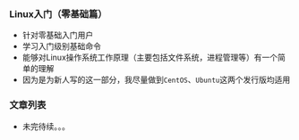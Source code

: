 ### Linux入门（零基础篇）
- 针对零基础入门用户
- 学习入门级别基础命令
- 能够对Linux操作系统工作原理（主要包括文件系统，进程管理等）有一个简单的理解
- 因为是为新人写的这一部分，我尽量做到`CentOS`、`Ubuntu`这两个发行版均适用 

### 文章列表
- 未完待续。。。
